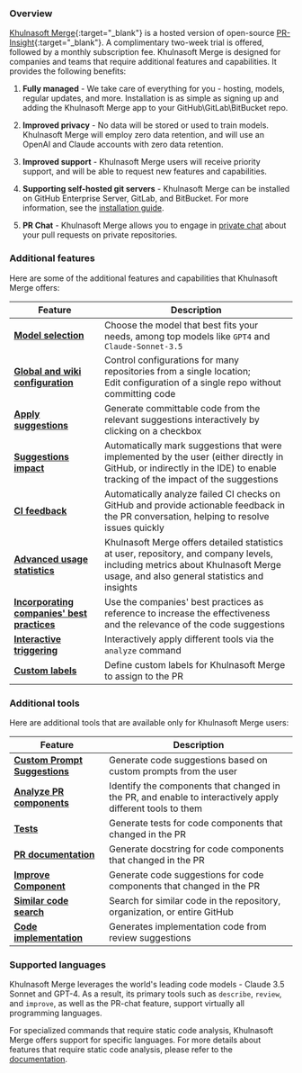 ### Overview

[Khulnasoft Merge](https://www.khulnasoft.com/pricing/){:target="_blank"} is a hosted version of open-source [PR-Insight](https://github.com/Khulnasoft/pr-insight){:target="_blank"}. A complimentary two-week trial is offered, followed by a monthly subscription fee.
Khulnasoft Merge is designed for companies and teams that require additional features and capabilities. It provides the following benefits:

1. **Fully managed** - We take care of everything for you - hosting, models, regular updates, and more. Installation is as simple as signing up and adding the Khulnasoft Merge app to your GitHub\GitLab\BitBucket repo.

2. **Improved privacy** - No data will be stored or used to train models. Khulnasoft Merge will employ zero data retention, and will use an OpenAI and Claude accounts with zero data retention.

3. **Improved support** - Khulnasoft Merge users will receive priority support, and will be able to request new features and capabilities.

4. **Supporting self-hosted git servers** - Khulnasoft Merge can be installed on GitHub Enterprise Server, GitLab, and BitBucket. For more information, see the [installation guide](https://pr-insight-docs.khulnasoft.com/installation/pr_insight_pro/).

5. **PR Chat** - Khulnasoft Merge allows you to engage in [private chat](https://pr-insight-docs.khulnasoft.com/chrome-extension/features/#pr-chat) about your pull requests on private repositories.

### Additional features

Here are some of the additional features and capabilities that Khulnasoft Merge offers:

| Feature                                                                                                              | Description                                                                                                                                                      |
|----------------------------------------------------------------------------------------------------------------------|------------------------------------------------------------------------------------------------------------------------------------------------------------------|
| [**Model selection**](https://pr-insight-docs.khulnasoft.com/usage-guide/PR_insight_pro_models/)          | Choose the model that best fits your needs, among top models like `GPT4` and `Claude-Sonnet-3.5`
| [**Global and wiki configuration**](https://pr-insight-docs.khulnasoft.com/usage-guide/configuration_options/)              | Control configurations for many repositories from a single location; <br>Edit configuration of a single repo without committing code                              |
| [**Apply suggestions**](https://pr-insight-docs.khulnasoft.com/tools/improve/#overview)                                     | Generate committable code from the relevant suggestions interactively by clicking on a checkbox                                                                   |
| [**Suggestions impact**](https://pr-insight-docs.khulnasoft.com/tools/improve/#assessing-impact)                         | Automatically mark suggestions that were implemented by the user (either directly in GitHub, or indirectly in the IDE) to enable tracking of the impact of the suggestions |
| [**CI feedback**](https://pr-insight-docs.khulnasoft.com/tools/ci_feedback/) | Automatically analyze failed CI checks on GitHub and provide actionable feedback in the PR conversation, helping to resolve issues quickly |
| [**Advanced usage statistics**](https://www.khulnasoft.com/contact/#/)                                                    | Khulnasoft Merge offers detailed statistics at user, repository, and company levels, including metrics about Khulnasoft Merge usage, and also general statistics and insights |
| [**Incorporating companies' best practices**](https://pr-insight-docs.khulnasoft.com/tools/improve/#best-practices)         | Use the companies' best practices as reference to increase the effectiveness and the relevance of the code suggestions                                           |
| [**Interactive triggering**](https://pr-insight-docs.khulnasoft.com/tools/analyze/#example-usage)                           | Interactively apply different tools via the `analyze` command                                                                                                    |
| [**Custom labels**](https://pr-insight-docs.khulnasoft.com/tools/describe/#handle-custom-labels-from-the-repos-labels-page) | Define custom labels for Khulnasoft Merge to assign to the PR                                                                                                           |

### Additional tools

Here are additional tools that are available only for Khulnasoft Merge users:

| Feature                                                                               | Description |
|---------------------------------------------------------------------------------------|-------------|
| [**Custom Prompt Suggestions**](https://pr-insight-docs.khulnasoft.com/tools/custom_prompt/) | Generate code suggestions based on custom prompts from the user |
| [**Analyze PR components**](https://pr-insight-docs.khulnasoft.com/tools/analyze/)           | Identify the components that changed in the PR, and enable to interactively apply different tools to them |
| [**Tests**](https://pr-insight-docs.khulnasoft.com/tools/test/)                              | Generate tests for code components that changed in the PR |
| [**PR documentation**](https://pr-insight-docs.khulnasoft.com/tools/documentation/)          | Generate docstring for code components that changed in the PR |
| [**Improve Component**](https://pr-insight-docs.khulnasoft.com/tools/improve_component/)     | Generate code suggestions for code components that changed in the PR |
| [**Similar code search**](https://pr-insight-docs.khulnasoft.com/tools/similar_code/)        | Search for similar code in the repository, organization, or entire GitHub |
| [**Code implementation**](https://pr-insight-docs.khulnasoft.com/tools/implement/)        | Generates implementation code from review suggestions |


### Supported languages

Khulnasoft Merge leverages the world's leading code models - Claude 3.5 Sonnet and GPT-4.
As a result, its primary tools such as `describe`, `review`, and `improve`, as well as the PR-chat feature, support virtually all programming languages.

For specialized commands that require static code analysis, Khulnasoft Merge offers support for specific languages. For more details about features that require static code analysis, please refer to the [documentation](https://pr-insight-docs.khulnasoft.com/tools/analyze/#overview).
